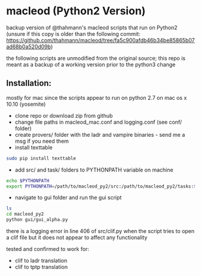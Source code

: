 macleod (Python2 Version)
======================================================

backup version of @thahmann's macleod scripts that run on Python2 (unsure if this copy is older than the following commit: <https://github.com/thahmann/macleod/tree/fa5c900afdb46b34be85865b07ad68b0a520d09b>)

the following scripts are unmodified from the original source; this repo is meant as a backup of a working version prior to the python3 change

Installation:
-------------
mostly for mac since the scripts appear to run on python 2.7 on mac os x 10.10 (yosemite)
* clone repo or download zip from github
* change file paths in macleod\_mac.conf and logging.conf (see conf/ folder)
* create provers/ folder with the ladr and vampire binaries - send me a msg if you need them
* install texttable
```bash
sudo pip install texttable
```
* add src/ and task/ folders to PYTHONPATH variable on machine
```bash
echo $PYTHONPATH
export PYTHONPATH=/path/to/macleod_py2/src:/path/to/macleod_py2/tasks:$PYTHONPATH
```
* navigate to gui folder and run the gui script
```bash
ls
cd macleod_py2
python gui/gui_alpha.py
```
there is a logging error in line 406 of src/clif.py when the script tries to open a clif file but it does not appear to affect any functionality

tested and confirmed to work for:
* clif to ladr translation
* clif to tptp translation
